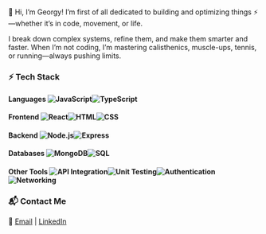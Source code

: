 👋 Hi, I’m Georgy!
I’m first of all dedicated to building and optimizing things ⚡—whether it’s in code, movement, or life.

I break down complex systems, refine them, and make them smarter and faster.
When I’m not coding, I’m mastering calisthenics, muscle-ups, tennis, or running—always pushing limits.

### **⚡ Tech Stack**  
#### **Languages**  ![JavaScript](https://img.shields.io/badge/-JavaScript-F7DF1E?style=flat&logo=javascript&logoColor=black)![TypeScript](https://img.shields.io/badge/-TypeScript-3178C6?style=flat&logo=typescript&logoColor=white)
#### **Frontend**   ![React](https://img.shields.io/badge/-React-61DAFB?style=flat&logo=react&logoColor=black)![HTML](https://img.shields.io/badge/-HTML-E34F26?style=flat&logo=html5&logoColor=white)![CSS](https://img.shields.io/badge/-CSS-1572B6?style=flat&logo=css3&logoColor=white)  
#### **Backend**   ![Node.js](https://img.shields.io/badge/-Node.js-339933?style=flat&logo=node.js&logoColor=white)![Express](https://img.shields.io/badge/-Express-000000?style=flat&logo=express&logoColor=white) 
#### **Databases**   ![MongoDB](https://img.shields.io/badge/-MongoDB-47A248?style=flat&logo=mongodb&logoColor=white)![SQL](https://img.shields.io/badge/-SQL-4479A1?style=flat&logo=postgresql&logoColor=white)
#### **Other Tools**  ![API Integration](https://img.shields.io/badge/-API%20Integration-FF6F00?style=flat)![Unit Testing](https://img.shields.io/badge/-Unit%20Testing-46a2f1?style=flat)![Authentication](https://img.shields.io/badge/-Authentication-FF6F00?style=flat)![Networking](https://img.shields.io/badge/-Networking-0078D7?style=flat)  

### **📬 Contact Me**  
📧 [Email](mailto:ovsyannikovgeorgy@gmail.com) | [LinkedIn](https://www.linkedin.com/in/georgy)  
